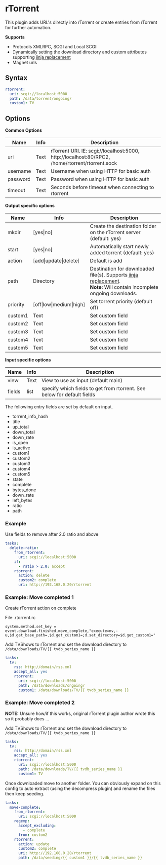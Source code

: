 # rTorrent

This plugin adds URL's directly into rTorrent or create entries from rTorrent for further automation.

**Supports**

* Protocols XMLRPC, SCGI and Local SCGI
* Dynamically setting the download directory and custom attributes supporting [jinja replacement](/Jinja)
* Magnet urls

## Syntax


```yaml
rtorrent:
  uri: scgi://localhost:5000
  path: /data/torrent/ongoing/
  custom1: TV
```

## Options
**Common Options**


| **Name** | **Info** | **Description** |
| --- | --- | --- |
| uri | Text | rTorrent URI. IE: scgi://localhost:5000, http://localhost:80/RPC2, /home/rtorrent/rtorrent.sock  |
| username | Text | Username when using HTTP for basic auth |
| password | Text | Password when using HTTP for basic auth |
| timeout | Text | Seconds before timeout when connecting to rtorrent |

**Output specific options**


| **Name** | **Info** | **Description** |
| --- | --- | --- |
| mkdir | [yes\|no] | Create the destination folder on the rTorrent server (default: yes) |
| start | [yes\|no] | Automatically start newly added torrent (default: yes) |
| action | [add\|update\|delete] | Default is add |
| path | Directory | Destination for downloaded file(s). Supports [jinja replacement](/Jinja). <br>**Note:** Will contain incomplete ongoing downloads.|
| priority | [off\|low\|medium\|high] | Set torrent priority (default off) |
| custom1 | Text | Set custom field |
| custom2 | Text | Set custom field |
| custom3 | Text | Set custom field |
| custom4 | Text | Set custom field |
| custom5 | Text | Set custom field |

**Input specific options**


| **Name** | **Info** | **Description** |
| --- | --- | --- |
| view | Text | View to use as input (default main) |
| fields | list | specify which fields to get from rtorrent. See below for default fields |

The following entry fields are set by default on input.

- torrent_info_hash
- title
- up_total
- down_total
- down_rate
- is_open
- is_active
- custom1
- custom2
- custom3
- custom4
- custom5
- state
- complete
- bytes_done
- down_rate
- left_bytes
- ratio
- path


### Example
Use fields to remove after 2.0 ratio and above

```yaml
tasks:
  delete-ratio:
    from_rtorrent:
      uri: scgi://localhost:5000
    if:
      - ratio > 2.0: accept
    rtorrent:
      action: delete
      custom2: complete
      uri: http://192.168.0.20/rtorrent
```


### Example: Move completed  1

Create rTorrent action on complete

File .rtorrent.rc

```
system.method.set_key = event.download.finished,move_complete,"execute=mv,-u,$d.get_base_path=,$d.get_custom1=;d.set_directory=$d.get_custom1="
```

Add TVShows to rTorrent and set the download directory to `/data/downloads/TV/{{ tvdb_series_name }}`

```yaml
tasks:
  tv:
    rss: http://domain/rss.xml
    accept_all: yes
    rtorrent:
      uri: scgi://localhost:5000
      path: /data/downloads/ongoing/
      custom1: /data/downloads/TV/{{ tvdb_series_name }}
```

### Example: Move completed  2

**NOTE:** Unsure how/if this works, original rTorrent plugin author wrote this so it probably does ...

Add TVShows to rTorrent and set the download directory to `/data/downloads/TV/{{ tvdb_series_name }}`

```yaml
tasks:
  tv:
    rss: http://domain/rss.xml
    accept_all: yes
    rtorrent:
      uri: scgi://localhost:5000
      path: /data/downloads/TV/{{ tvdb_series_name }}
      custom1: TV
```

Once downloaded move to another folder. You can obviously expand on this config to auto extract (using the decompress plugin) and rename the files then keep seeding.

```yaml
tasks:
  move-complete:
    from_rtorrent:
      uri: scgi://localhost:5000
    regexp:
      accept_excluding:
        - complete
      from: custom2
    rtorrent:
      action: update
      custom2: complete
      uri: http://192.168.0.20/rtorrent
      path: /data/seeding/{{ custom1 }}/{{ tvdb_series_name }}
```